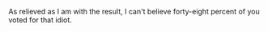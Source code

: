 As relieved as I am with the result, I can't believe forty-eight percent of you voted for that idiot.

